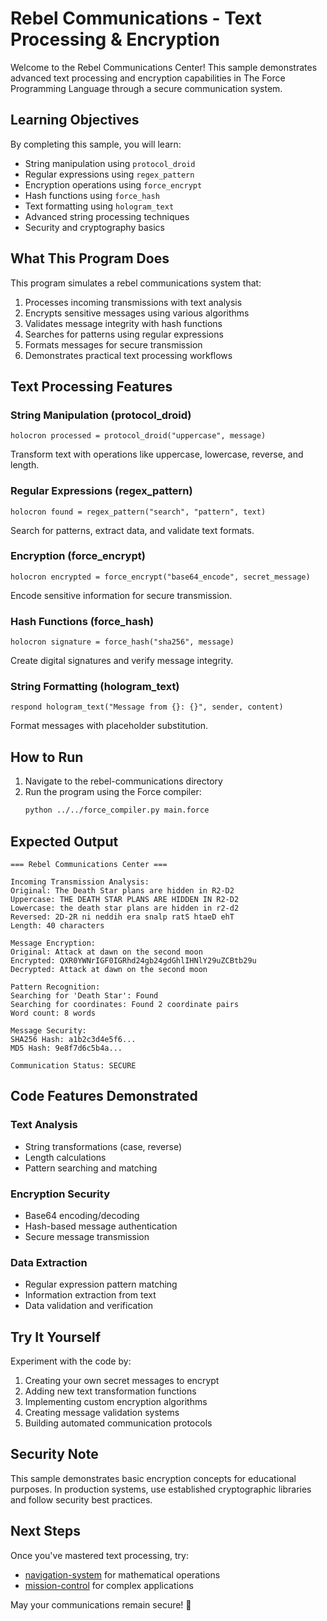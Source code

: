 # Rebel Communications - Text Processing & Encryption

Welcome to the Rebel Communications Center! This sample demonstrates advanced text processing and encryption capabilities in The Force Programming Language through a secure communication system.

## Learning Objectives

By completing this sample, you will learn:
- String manipulation using `protocol_droid`
- Regular expressions using `regex_pattern`
- Encryption operations using `force_encrypt`
- Hash functions using `force_hash`
- Text formatting using `hologram_text`
- Advanced string processing techniques
- Security and cryptography basics

## What This Program Does

This program simulates a rebel communications system that:
1. Processes incoming transmissions with text analysis
2. Encrypts sensitive messages using various algorithms
3. Validates message integrity with hash functions
4. Searches for patterns using regular expressions
5. Formats messages for secure transmission
6. Demonstrates practical text processing workflows

## Text Processing Features

### String Manipulation (protocol_droid)
```force
holocron processed = protocol_droid("uppercase", message)
```
Transform text with operations like uppercase, lowercase, reverse, and length.

### Regular Expressions (regex_pattern)
```force
holocron found = regex_pattern("search", "pattern", text)
```
Search for patterns, extract data, and validate text formats.

### Encryption (force_encrypt)
```force
holocron encrypted = force_encrypt("base64_encode", secret_message)
```
Encode sensitive information for secure transmission.

### Hash Functions (force_hash)
```force
holocron signature = force_hash("sha256", message)
```
Create digital signatures and verify message integrity.

### String Formatting (hologram_text)
```force
respond hologram_text("Message from {}: {}", sender, content)
```
Format messages with placeholder substitution.

## How to Run

1. Navigate to the rebel-communications directory
2. Run the program using the Force compiler:
   ```bash
   python ../../force_compiler.py main.force
   ```

## Expected Output

```
=== Rebel Communications Center ===

Incoming Transmission Analysis:
Original: The Death Star plans are hidden in R2-D2
Uppercase: THE DEATH STAR PLANS ARE HIDDEN IN R2-D2
Lowercase: the death star plans are hidden in r2-d2
Reversed: 2D-2R ni neddih era snalp ratS htaeD ehT
Length: 40 characters

Message Encryption:
Original: Attack at dawn on the second moon
Encrypted: QXR0YWNrIGF0IGRhd24gb24gdGhlIHNlY29uZCBtb29u
Decrypted: Attack at dawn on the second moon

Pattern Recognition:
Searching for 'Death Star': Found
Searching for coordinates: Found 2 coordinate pairs
Word count: 8 words

Message Security:
SHA256 Hash: a1b2c3d4e5f6...
MD5 Hash: 9e8f7d6c5b4a...

Communication Status: SECURE
```

## Code Features Demonstrated

### Text Analysis
- String transformations (case, reverse)
- Length calculations
- Pattern searching and matching

### Encryption Security
- Base64 encoding/decoding
- Hash-based message authentication
- Secure message transmission

### Data Extraction
- Regular expression pattern matching
- Information extraction from text
- Data validation and verification

## Try It Yourself

Experiment with the code by:
1. Creating your own secret messages to encrypt
2. Adding new text transformation functions
3. Implementing custom encryption algorithms
4. Creating message validation systems
5. Building automated communication protocols

## Security Note

This sample demonstrates basic encryption concepts for educational purposes. In production systems, use established cryptographic libraries and follow security best practices.

## Next Steps

Once you've mastered text processing, try:
- [navigation-system](../navigation-system/) for mathematical operations
- [mission-control](../mission-control/) for complex applications

May your communications remain secure! 📡